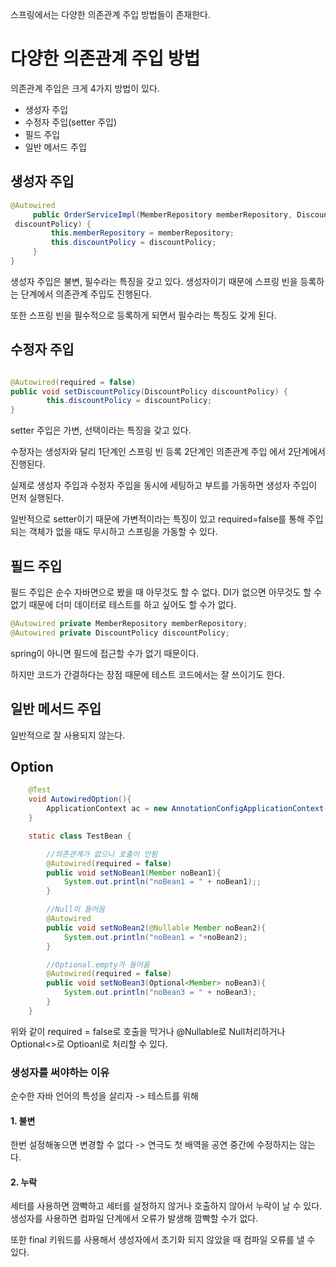 스프링에서는 다양한 의존관계 주입 방법들이 존재한다.

# 다양한 의존관계 주입 방법
의존관계 주입은 크게 4가지 방법이 있다.
- 생성자 주입
- 수정자 주입(setter 주입) 
- 필드 주입
- 일반 메서드 주입


## 생성자 주입

```java
@Autowired
     public OrderServiceImpl(MemberRepository memberRepository, DiscountPolicy
 discountPolicy) {
         this.memberRepository = memberRepository;
         this.discountPolicy = discountPolicy;
     }
}

```

생성자 주입은 불변, 필수라는 특징을 갖고 있다.
생성자이기 때문에 스프링 빈을 등록하는 단계에서 의존관계 주입도 진행된다.

또한 스프링 빈을 필수적으로 등록하게 되면서 필수라는 특징도 갖게 된다.


## 수정자 주입

```java

@Autowired(required = false)
public void setDiscountPolicy(DiscountPolicy discountPolicy) {
        this.discountPolicy = discountPolicy;
}

```

setter 주입은 가변, 선택이라는 특징을 갖고 있다.

수정자는 생성자와 달리 
1단계인 스프링 빈 등록
2단계인 의존관계 주입
에서 2단계에서 진행된다.

실제로 생성자 주입과 수정자 주입을 동시에 세팅하고 부트를 가동하면 생성자 주입이 먼저 실행된다.

일반적으로 setter이기 때문에 가변적이라는 특징이 있고 required=false를 통해 주입되는 객체가 없을 때도 무시하고 스프링을 가동할 수 있다.

## 필드 주입

필드 주입은 순수 자바면으로 봤을 때 아무것도 할 수 없다.
DI가 없으면 아무것도 할 수 없기 때문에 더미 데이터로 테스트를 하고 싶어도 할 수가 없다.

```java
@Autowired private MemberRepository memberRepository;
@Autowired private DiscountPolicy discountPolicy;
```

spring이 아니면 필드에 접근할 수가 없기 때문이다.

하지만 코드가 간결하다는 장점 때문에 테스트 코드에서는 잘 쓰이기도 한다.


## 일반 메서드 주입

일반적으로 잘 사용되지 않는다.


## Option

```java
    @Test
    void AutowiredOption(){
        ApplicationContext ac = new AnnotationConfigApplicationContext(TestBean.class);
    }

    static class TestBean {

        //의존관계가 없으니 호출이 안됨
        @Autowired(required = false)
        public void setNoBean1(Member noBean1){
            System.out.println("noBean1 = " + noBean1);;
        }

        //Null이 들어옴
        @Autowired
        public void setNoBean2(@Nullable Member noBean2){
            System.out.println("noBean1 = "+noBean2);
        }

        //Optional.empty가 들어옴
        @Autowired(required = false)
        public void setNoBean3(Optional<Member> noBean3){
            System.out.println("noBean3 = " + noBean3);
        }
    }
```

위와 같이 required = false로 호출을 막거나 @Nullable로 Null처리하거나 Optional<>로 Optioanl로 처리할 수 있다.

### 생성자를 써야하는 이유

순수한 자바 언어의 특성을 살리자 -> 테스트를 위해

#### 1. 불변

한번 설정해놓으면 변경할 수 없다
-> 연극도 첫 배역을 공연 중간에 수정하지는 않는다.

#### 2. 누락

세터를 사용하면 깜빡하고 세터를 설정하지 않거나 호출하지 않아서 누락이 날 수 있다.
생성자를 사용하면 컴파일 단계에서 오류가 발생해 깜빡할 수가 없다.

또한 final 키워드를 사용해서 생성자에서 초기화 되지 않았을 때 컴파일 오류를 낼 수 있다.
